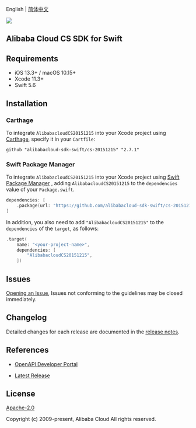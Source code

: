 English | [简体中文](README-CN.md)

![](https://aliyunsdk-pages.alicdn.com/icons/AlibabaCloud.svg)

## Alibaba Cloud CS SDK for Swift

## Requirements

- iOS 13.3+ / macOS 10.15+
- Xcode 11.3+
- Swift 5.6

## Installation

### Carthage

To integrate `AlibabacloudCS20151215` into your Xcode project using [Carthage](https://github.com/Carthage/Carthage), specify it in your `Cartfile`:

```ogdl
github "alibabacloud-sdk-swift/cs-20151215" "2.7.1"
```

### Swift Package Manager

To integrate `AlibabacloudCS20151215` into your Xcode project using [Swift Package Manager](https://swift.org/package-manager/) , adding `AlibabacloudCS20151215` to the `dependencies` value of your `Package.swift`.

```swift
dependencies: [
    .package(url: "https://github.com/alibabacloud-sdk-swift/cs-20151215.git", from: "2.7.1")
]
```

In addition, you also need to add `"AlibabacloudCS20151215"` to the `dependencies` of the `target`, as follows:

```swift
.target(
    name: "<your-project-name>",
    dependencies: [
        "AlibabacloudCS20151215",
    ])
```

## Issues

[Opening an Issue](https://github.com/alibabacloud-sdk-swift/cs-20151215/issues/new), Issues not conforming to the guidelines may be closed immediately.

## Changelog

Detailed changes for each release are documented in the [release notes](./ChangeLog.txt).

## References

* [OpenAPI Developer Portal](https://next.api.alibabacloud.com/home)
- [Latest Release](https://github.com/alibabacloud-sdk-swift/cs-20151215)

## License

[Apache-2.0](http://www.apache.org/licenses/LICENSE-2.0)

Copyright (c) 2009-present, Alibaba Cloud All rights reserved.
